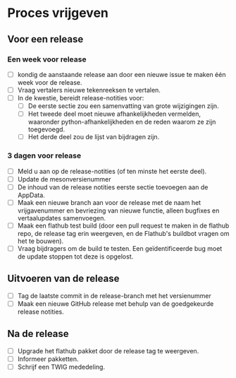 # Proces vrijgeven

## Voor een release

### Een week voor release
- [ ] kondig de aanstaande release aan door een nieuwe issue te maken één week voor de release.
- [ ] Vraag vertalers nieuwe tekenreeksen te vertalen.
- [ ] In de kwestie, bereidt release-notities voor:
  - [ ] De eerste sectie zou een samenvatting van grote wijzigingen zijn.
  - [ ] Het tweede deel moet nieuwe afhankelijkheden vermelden, waaronder python-afhankelijkheden en de reden waarom ze zijn toegevoegd.
  - [ ] Het derde deel zou de lijst van bijdragen zijn.

### 3 dagen voor release
- [ ] Meld u aan op de release-notities (of ten minste het eerste deel).
- [ ] Update de mesonversienummer
- [ ] De inhoud van de release notities eerste sectie toevoegen aan de AppData.
- [ ] Maak een nieuwe branch aan voor de release met de naam het vrijgavenummer en bevriezing van nieuwe functie, alleen bugfixes en vertaalupdates samenvoegen.
- [ ] Maak een flathub test build (door een pull request te maken in de flathub repo, de release tag erin weergeven, en de Flathub's buildbot vragen om het te bouwen).
- [ ] Vraag bijdragers om de build te testen. Een geïdentificeerde bug moet de update stoppen tot deze is opgelost.

## Uitvoeren van de release
- [ ] Tag de laatste commit in de release-branch met het versienummer
- [ ] Maak een nieuwe GitHub release met behulp van de goedgekeurde release notities.

## Na de release
- [ ] Upgrade het flathub pakket door de release tag te weergeven.
- [ ] Informeer pakketten.
- [ ] Schrijf een TWIG mededeling.
